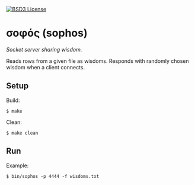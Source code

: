 [![BSD3 License](https://img.shields.io/badge/license-BSD3-blue.svg?style=flat-square)](https://tldrlegal.com/license/bsd-3-clause-license-%28revised%29)

# σοφός (sophos)
_Socket server sharing wisdom._

Reads rows from a given file as wisdoms. Responds with randomly chosen wisdom when a client connects.

## Setup
Build:
```
$ make
```

Clean:
```
$ make clean
```

## Run
Example:
```
$ bin/sophos -p 4444 -f wisdoms.txt
```
